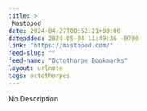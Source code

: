 ```yaml
---
title: > 
 Mastopod
date: 2024-04-27T00:52:21+00:00
dateadded: 2024-05-04 11:49:36 -0700
link: "https://mastopod.com/"
feed-slug: ""
feed-name: "Octothorpe Bookmarks"
layout: urlnote
tags: octothorpes
--- 
```

No Description
 <!-- end excerpt --> 
